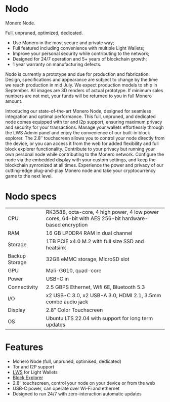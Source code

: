 # Nodo

Monero Node.

Full, unpruned, optimized, dedicated.

- Use Monero in the most secure and private way;
- Full featured including convenience with multiple Light Wallets;
- Improve your personal security while contributing to the network;
- Designed for 24/7 operation and 5+ years of blockchain growth;
- 1 year warranty on manufacturing defects.

Nodo is currently a prototype and due for production and fabrication. Design,
specifications and appearance are subject to change by the time we reach
production in mid July. We expect production models to ship in September. All
images are 3D renders of actual prototype. If minimum sales numbers are not met,
your funds will be returned to you in full Monero amount.

Introducing our state-of-the-art Monero Node, designed for seamless integration
and optimal performance. This full, unpruned, and dedicated node comes equipped
with tor and i2p support, ensuring maximum privacy and security for your
transactions. Manage your wallets effortlessly through the LWS Admin panel and
enjoy the convenience of our built-in block explorer. The 2.8″ touchscreen
allows you to control your node directly from the device, or you can access
it from the web for added flexibility and full block explorer functionality.
Contribute to your privacy but running your own personal node while contributing
to the Monero network. Configure the node via the embedded display with your
custom settings, and keep the blockchain synronized at all times. Experience the
power and privacy of our cutting-edge plug-and-play Monero node and take your
cryptocurrency game to the next level.

# Nodo specs

|                |                                                                                                       |
|----------------|-------------------------------------------------------------------------------------------------------|
| CPU            | RK3588, octa-core, 4 high power, 4 low power cores, 64-bit with AES 256-bit hardware-based encryption |
| RAM            | 16 GB LPDDR4 RAM in dual channel                                                                      |
| Storage        | 1TB PCIE x4.0 M.2 with full size SSD and heatsink                                                     |
| Backup Storage | 32GB eMMC storage, MicroSD slot                                                                       |
| GPU            | Mali-G610, quad-core                                                                                  |
| Power          | USB-C in                                                                                              |
| Connectivity   | 2.5 GBPS Ethernet, Wifi 6E, Bluetooth 5.3                                                             |
| I/O            | x2 USB-C 3.0, x2 USB-A 3.0, HDMI 2.1, 3.5mm combo audio jack                                          |
| Display        | 2.8″ Color Touchscreen                                                                                |
| OS             | Ubuntu LTS 22.04 with support for long term updates                                                   |


# Features

- Monero Node (full, unpruned, optimised, dedicated)
- Tor and I2P support
- [LWS](https://github.com/vtnerd/monero-lws) for Light Wallets
- [Block Explorer](https://github.com/moneroexamples/onion-monero-blockchain-explorer/)
- 2.8″ touchscreen, control your node on your device or from the web
- USB-C power, can operate over Wi-Fi and ethernet
- Designed to run 24/7 with zero-interaction automatic updates
